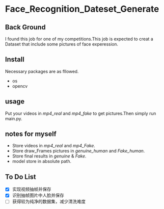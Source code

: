 # Face_Recognition_Dateset_Generate
## Back Ground
I found this job for one of my competitions.This job is expected to creat a Dataset that include some pictures of face
experession.

## Install
Necessary packages are as fllowed.
- os
- opencv
## usage
Put your videos in *mp4_real* and *mp4_fake* to get pictures.Then simply run main.py.
## notes for myself
- Store videos in *mp4_real*  and *mp4_Fake*.
- Store draw_Frames pictures in *genuine_human*  and *Fake_human*.
- Store final results in *genuine* & *Fake*.
- model store in absolute path.
## To Do List
- [x] 实现视频抽帧并保存
- [x] 识别抽帧图片中人脸并保存
- [ ] 获得较为纯净的数据集，减少清洗难度
